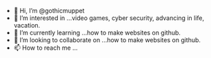 - 👋 Hi, I’m @gothicmuppet
- 👀 I’m interested in ...video games, cyber security, advancing in life, vacation.
- 🌱 I’m currently learning ...how to make websites on github.
- 💞️ I’m looking to collaborate on ...how to make websites on github.
- 📫 How to reach me ...

<!---
gothicmuppet/gothicmuppet is a ✨ special ✨ repository because its `README.md` (this file) appears on your GitHub profile.
You can click the Preview link to take a look at your changes.
--->
